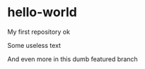 # hello-world

My first repository ok

Some useless text

And even  more in this dumb featured branch
